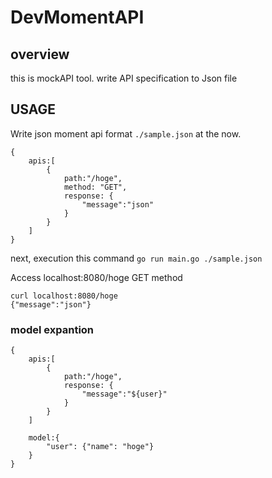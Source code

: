 # DevMomentAPI

## overview
 this is mockAPI tool. 
 write API specification to Json file
## USAGE
Write json moment api format `./sample.json` at the now.
 
```
{
    apis:[
        {
            path:"/hoge",
            method: "GET",
            response: {
                "message":"json"
            }
        }
    ]
}
```

next, execution this command
`go run main.go ./sample.json`

Access localhost:8080/hoge GET method
```
curl localhost:8080/hoge
{"message":"json"}
```



### model expantion

```
{
    apis:[
        {
            path:"/hoge",
            response: {
                "message":"${user}"
            }
        }
    ]

    model:{
        "user": {"name": "hoge"}
    }
}
```
